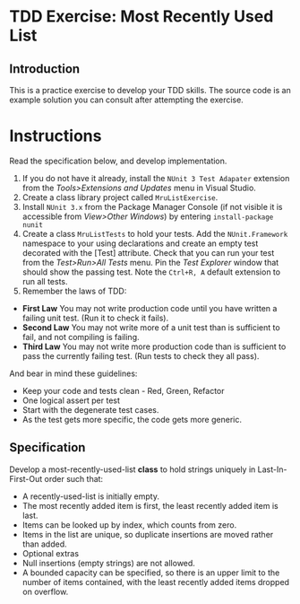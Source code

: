 # TDD Exercise: Most Recently Used List #

## Introduction ##

This is a practice exercise to develop your TDD skills. The source code is an example solution you can consult after attempting the exercise.

# Instructions

Read the specification below, and develop implementation.

1. If you do not have it already, install the `NUnit 3 Test Adapater` extension from the *Tools>Extensions and Updates* menu in Visual Studio.
2. Create a class library project called `MruListExercise`.
3. Install `NUnit 3.x` from the Package Manager Console (if not visible it is accessible from *View>Other Windows*) by entering `install-package nunit`
4. Create a class `MruListTests` to hold your tests. Add the `NUnit.Framework` namespace to your using declarations and create an empty test decorated with the [Test] attribute. Check that you can run your test from the *Test>Run>All Tests* menu. Pin the *Test Explorer* window that should show the passing test. Note the `Ctrl+R, A` default extension to run all tests.
5. Remember the laws of TDD:

* **First Law**
  You may not write production code until you have written a failing unit test. (Run it to check it fails).
* **Second Law**
  You may not write more of a unit test than is sufficient to fail, and not compiling is failing.
* **Third Law**
  You may not write more production code than is sufficient to pass the currently failing test. (Run tests to check they all pass).

And bear in mind these guidelines:

* Keep your code and tests clean - Red, Green, Refactor
* One logical assert per test
* Start with the degenerate test cases.
* As the test gets more specific, the code gets more generic.

## Specification ##

Develop a most-recently-used-list **class** to hold strings uniquely in Last-In-First-Out order such that:
* A recently-used-list is initially empty.
* The most recently added item is first, the least recently added item is last.
* Items can be looked up by index, which counts from zero.
* Items in the list are unique, so duplicate insertions are moved rather than added.
* Optional extras
* Null insertions (empty strings) are not allowed.
* A bounded capacity can be specified, so there is an upper limit to the number of items contained, with the least recently added items dropped on overflow.
